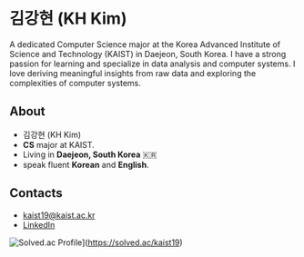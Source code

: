 # 김강현 (KH Kim)
A dedicated Computer Science major at the Korea Advanced Institute of Science and Technology (KAIST) in Daejeon, South Korea. I have a strong passion for learning and specialize in data analysis and computer systems. I love deriving meaningful insights from raw data and exploring the complexities of computer systems.

## About

- 김강현 (KH Kim)
- **CS** major at KAIST.
- Living in **Daejeon, South Korea** 🇰🇷
- speak fluent **Korean** and **English**.

## Contacts
- kaist19@kaist.ac.kr
- [LinkedIn](https://www.linkedin.com/in/강현-김-29ba44192/)

![Solved.ac Profile](http://mazassumnida.wtf/api/generate_badge?boj=kaist19)](https://solved.ac/kaist19)
